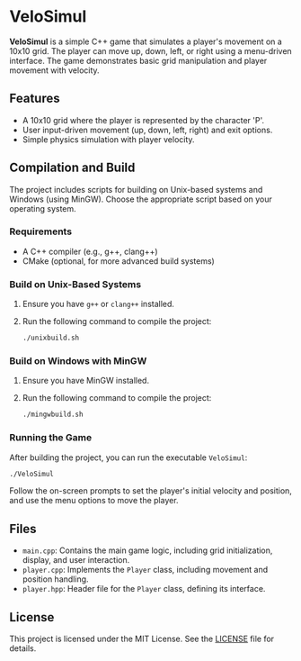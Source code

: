 # VeloSimul

**VeloSimul** is a simple C++ game that simulates a player's movement on a 10x10 grid. The player can move up, down, left, or right using a menu-driven interface. The game demonstrates basic grid manipulation and player movement with velocity.

## Features

- A 10x10 grid where the player is represented by the character 'P'.
- User input-driven movement (up, down, left, right) and exit options.
- Simple physics simulation with player velocity.

## Compilation and Build

The project includes scripts for building on Unix-based systems and Windows (using MinGW). Choose the appropriate script based on your operating system.

### Requirements

- A C++ compiler (e.g., g++, clang++)
- CMake (optional, for more advanced build systems)

### Build on Unix-Based Systems

1. Ensure you have `g++` or `clang++` installed.
2. Run the following command to compile the project:

    ```sh
    ./unixbuild.sh
    ```

### Build on Windows with MinGW

1. Ensure you have MinGW installed.
2. Run the following command to compile the project:

    ```sh
    ./mingwbuild.sh
    ```

### Running the Game

After building the project, you can run the executable `VeloSimul`:

```sh
./VeloSimul
```

Follow the on-screen prompts to set the player's initial velocity and position, and use the menu options to move the player.

## Files

- `main.cpp`: Contains the main game logic, including grid initialization, display, and user interaction.
- `player.cpp`: Implements the `Player` class, including movement and position handling.
- `player.hpp`: Header file for the `Player` class, defining its interface.

## License

This project is licensed under the MIT License. See the [LICENSE](LICENSE) file for details.
